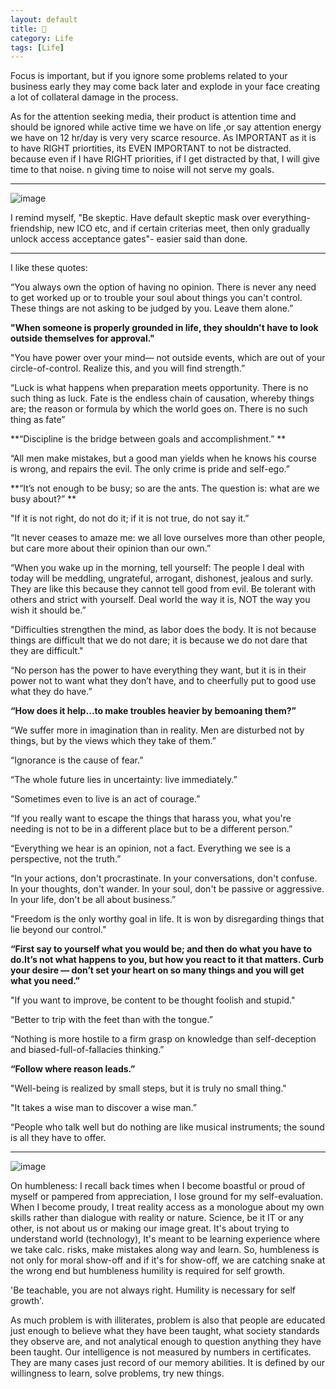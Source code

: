 ```yaml
---
layout: default
title: 🎯
category: Life
tags: [Life]
---
```


Focus is important, but if you ignore some problems related to your business early they may come back later and explode in your face creating a lot of collateral damage in the process.

As for the attention seeking media, their product is attention time and should be ignored while active time we have on life ,or say attention energy we have on 12 hr/day is very very scarce resource. As IMPORTANT as it is to have RIGHT priortities, its EVEN IMPORTANT to not be distracted. because even if I have RIGHT priorities, if I get distracted by that, I will give time to that noise. n giving time to noise will not serve my goals.

---
![image](https://github.com/sbibek086/write-the-docs/assets/11883023/6e3bd964-12ee-4151-be35-a9c3a805b83f)

I remind myself, "Be skeptic. Have default skeptic mask over everything- friendship, new ICO etc, and if certain criterias meet, then only gradually unlock access acceptance gates"- easier said than done.

---
I like these quotes:

“You always own the option of having no opinion. There is never any need to get worked up or to trouble your soul about things you can't control. These things are not asking to be judged by you. Leave them alone.”

**"When someone is properly grounded in life, they shouldn't have to look outside themselves for approval."**

"You have power over your mind— not outside events, which are out of your circle-of-control. Realize this, and you will find strength.” 

“Luck is what happens when preparation meets opportunity. There is no such thing as luck.
Fate is the endless chain of causation, whereby things are; the reason or formula by which the world goes on. There is no such thing as fate”

**“Discipline is the bridge between goals and accomplishment.” **

“All men make mistakes, but a good man yields when he knows his course is wrong, and repairs the evil. The only crime is pride and self-ego.” 

**“It’s not enough to be busy; so are the ants. The question is: what are we busy about?” **

"If it is not right, do not do it; if it is not true, do not say it.”

“It never ceases to amaze me: we all love ourselves more than other people, but care more about their opinion than our own.”

“When you wake up in the morning, tell yourself: The people I deal with today will be meddling, ungrateful, arrogant, dishonest, jealous and surly. They are like this because they cannot tell good from evil.
Be tolerant with others and strict with yourself. Deal world the way it is, NOT the way you wish it should be.”

"Difficulties strengthen the mind, as labor does the body. It is not because things are difficult that we do not dare; it is because we do not dare that they are difficult."

“No person has the power to have everything they want, but it is in their power not to want what they don’t have, and to cheerfully put to good use what they do have.”

**“How does it help…to make troubles heavier by bemoaning them?”**

“We suffer more in imagination than in reality. Men are disturbed not by things, but by the views which they take of them.”

“Ignorance is the cause of fear.”

“The whole future lies in uncertainty: live immediately.”

“Sometimes even to live is an act of courage.”

“If you really want to escape the things that harass you, what you're needing is not to be in a different place but to be a different person.”

“Everything we hear is an opinion, not a fact. Everything we see is a perspective, not the truth.”

“In your actions, don't procrastinate. In your conversations, don't confuse. In your thoughts, don't wander. In your soul, don't be passive or aggressive. In your life, don't be all about business.”

"Freedom is the only worthy goal in life. It is won by disregarding things that lie beyond our control."

**“First say to yourself what you would be; and then do what you have to do.It’s not what happens to you, but how you react to it that matters. Curb your desire — don’t set your heart on so many things and you will get what you need.”**

"If you want to improve, be content to be thought foolish and stupid."

“Better to trip with the feet than with the tongue.”

“Nothing is more hostile to a firm grasp on knowledge than self-deception and biased-full-of-fallacies thinking.”

**“Follow where reason leads.”**

"Well-being is realized by small steps, but it is truly no small thing."

"It takes a wise man to discover a wise man.”

“People who talk well but do nothing are like musical instruments; the sound is all they have to offer.

---
![image](https://github.com/sbibek086/write-the-docs/assets/11883023/b45ec651-f449-4f59-ad95-6306ec00da48)

On humbleness:
I recall back times when I become boastful or proud of myself or pampered from appreciation, I lose ground for my self-evaluation. When I become proudy, I treat reality access as a monologue about my own skills rather than dialogue with reality or nature.
Science, be it IT or any other, is not about us or making our image great. It's about trying to understand world (technology), It's meant to be learning experience where we take calc. risks, make mistakes along way and learn.
So, humbleness is not only for moral show-off and if it's for show-off, we are catching snake at the wrong end but humbleness humility is required for self growth. 

'Be teachable, you are not always right. Humility is necessary for self growth'.

As much problem is with illiterates, problem is also that people are educated just enough to believe what they have been taught, what society standards they observe are, and not analytical enough to question anything they have been taught.
Our intelligence is not measured by numbers in certificates. They are many cases just record of our memory abilities. It is defined by our willingness to learn, solve problems, try new things.
